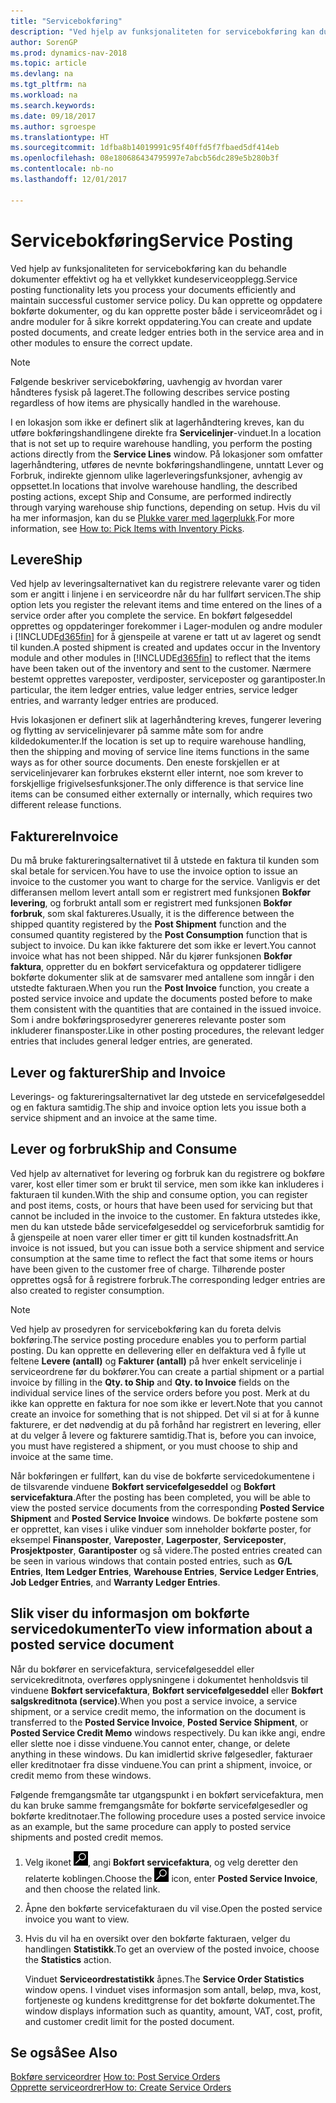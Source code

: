 ```yaml
---
title: "Servicebokføring"
description: "Ved hjelp av funksjonaliteten for servicebokføring kan du behandle dokumenter effektivt og ha et vellykket kundeserviceopplegg. Du kan opprette og oppdatere bokførte dokumenter, og du kan opprette poster både i serviceområdet og i andre moduler for å sikre korrekt oppdatering."
author: SorenGP
ms.prod: dynamics-nav-2018
ms.topic: article
ms.devlang: na
ms.tgt_pltfrm: na
ms.workload: na
ms.search.keywords: 
ms.date: 09/18/2017
ms.author: sgroespe
ms.translationtype: HT
ms.sourcegitcommit: 1dfba8b14019991c95f40ffd5f7fbaed5df414eb
ms.openlocfilehash: 08e180686434795997e7abcb56dc289e5b280b3f
ms.contentlocale: nb-no
ms.lasthandoff: 12/01/2017

---
```

# <a name="service-posting"></a><span data-ttu-id="8a348-104">Servicebokføring</span><span class="sxs-lookup"><span data-stu-id="8a348-104">Service Posting</span></span>
<span data-ttu-id="8a348-105">Ved hjelp av funksjonaliteten for servicebokføring kan du behandle dokumenter effektivt og ha et vellykket kundeserviceopplegg.</span><span class="sxs-lookup"><span data-stu-id="8a348-105">Service posting functionality lets you process your documents efficiently and maintain successful customer service policy.</span></span> <span data-ttu-id="8a348-106">Du kan opprette og oppdatere bokførte dokumenter, og du kan opprette poster både i serviceområdet og i andre moduler for å sikre korrekt oppdatering.</span><span class="sxs-lookup"><span data-stu-id="8a348-106">You can create and update posted documents, and create ledger entries both in the service area and in other modules to ensure the correct update.</span></span>  

> [!NOTE]  
>  <span data-ttu-id="8a348-107">Følgende beskriver servicebokføring, uavhengig av hvordan varer håndteres fysisk på lageret.</span><span class="sxs-lookup"><span data-stu-id="8a348-107">The following describes service posting regardless of how items are physically handled in the warehouse.</span></span>  
>   
>  <span data-ttu-id="8a348-108">I en lokasjon som ikke er definert slik at lagerhåndtering kreves, kan du utføre bokføringshandlingene direkte fra **Servicelinjer**-vinduet.</span><span class="sxs-lookup"><span data-stu-id="8a348-108">In a location that is not set up to require warehouse handling, you perform the posting actions directly from the **Service Lines** window.</span></span> <span data-ttu-id="8a348-109">På lokasjoner som omfatter lagerhåndtering, utføres de nevnte bokføringshandlingene, unntatt Lever og Forbruk, indirekte gjennom ulike lagerleveringsfunksjoner, avhengig av oppsettet.</span><span class="sxs-lookup"><span data-stu-id="8a348-109">In locations that involve warehouse handling, the described posting actions, except Ship and Consume, are performed indirectly through varying warehouse ship functions, depending on setup.</span></span> <span data-ttu-id="8a348-110">Hvis du vil ha mer informasjon, kan du se [Plukke varer med lagerplukk](warehouse-how-to-pick-items-with-inventory-picks.md).</span><span class="sxs-lookup"><span data-stu-id="8a348-110">For more information, see [How to: Pick Items with Inventory Picks](warehouse-how-to-pick-items-with-inventory-picks.md).</span></span>  

## <a name="ship"></a><span data-ttu-id="8a348-111">Levere</span><span class="sxs-lookup"><span data-stu-id="8a348-111">Ship</span></span>  
<span data-ttu-id="8a348-112">Ved hjelp av leveringsalternativet kan du registrere relevante varer og tiden som er angitt i linjene i en serviceordre når du har fullført servicen.</span><span class="sxs-lookup"><span data-stu-id="8a348-112">The ship option lets you register the relevant items and time entered on the lines of a service order after you complete the service.</span></span> <span data-ttu-id="8a348-113">En bokført følgeseddel opprettes og oppdateringer forekommer i Lager-modulen og andre moduler i [!INCLUDE[d365fin](includes/d365fin_md.md)] for å gjenspeile at varene er tatt ut av lageret og sendt til kunden.</span><span class="sxs-lookup"><span data-stu-id="8a348-113">A posted shipment is created and updates occur in the Inventory module and other modules in [!INCLUDE[d365fin](includes/d365fin_md.md)] to reflect that the items have been taken out of the inventory and sent to the customer.</span></span> <span data-ttu-id="8a348-114">Nærmere bestemt opprettes vareposter, verdiposter, serviceposter og garantiposter.</span><span class="sxs-lookup"><span data-stu-id="8a348-114">In particular, the item ledger entries, value ledger entries, service ledger entries, and warranty ledger entries are produced.</span></span>  

<span data-ttu-id="8a348-115">Hvis lokasjonen er definert slik at lagerhåndtering kreves, fungerer levering og flytting av servicelinjevarer på samme måte som for andre kildedokumenter.</span><span class="sxs-lookup"><span data-stu-id="8a348-115">If the location is set up to require warehouse handling, then the shipping and moving of service line items functions in the same ways as for other source documents.</span></span> <span data-ttu-id="8a348-116">Den eneste forskjellen er at servicelinjevarer kan forbrukes eksternt eller internt, noe som krever to forskjellige frigivelsesfunksjoner.</span><span class="sxs-lookup"><span data-stu-id="8a348-116">The only difference is that service line items can be consumed either externally or internally, which requires two different release functions.</span></span>

## <a name="invoice"></a><span data-ttu-id="8a348-117">Fakturere</span><span class="sxs-lookup"><span data-stu-id="8a348-117">Invoice</span></span>  
<span data-ttu-id="8a348-118">Du må bruke faktureringsalternativet til å utstede en faktura til kunden som skal betale for servicen.</span><span class="sxs-lookup"><span data-stu-id="8a348-118">You have to use the invoice option to issue an invoice to the customer you want to charge for the service.</span></span> <span data-ttu-id="8a348-119">Vanligvis er det differansen mellom levert antall som er registrert med funksjonen **Bokfør levering**, og forbrukt antall som er registrert med funksjonen **Bokfør forbruk**, som skal faktureres.</span><span class="sxs-lookup"><span data-stu-id="8a348-119">Usually, it is the difference between the shipped quantity registered by the **Post Shipment** function and the consumed quantity registered by the **Post Consumption** function that is subject to invoice.</span></span> <span data-ttu-id="8a348-120">Du kan ikke fakturere det som ikke er levert.</span><span class="sxs-lookup"><span data-stu-id="8a348-120">You cannot invoice what has not been shipped.</span></span> <span data-ttu-id="8a348-121">Når du kjører funksjonen **Bokfør faktura**, oppretter du en bokført servicefaktura og oppdaterer tidligere bokførte dokumenter slik at de samsvarer med antallene som inngår i den utstedte fakturaen.</span><span class="sxs-lookup"><span data-stu-id="8a348-121">When you run the **Post Invoice** function, you create a posted service invoice and update the documents posted before to make them consistent with the quantities that are contained in the issued invoice.</span></span> <span data-ttu-id="8a348-122">Som i andre bokføringsprosedyrer genereres relevante poster som inkluderer finansposter.</span><span class="sxs-lookup"><span data-stu-id="8a348-122">Like in other posting procedures, the relevant ledger entries that includes general ledger entries, are generated.</span></span>  

## <a name="ship-and-invoice"></a><span data-ttu-id="8a348-123">Lever og fakturer</span><span class="sxs-lookup"><span data-stu-id="8a348-123">Ship and Invoice</span></span>  
<span data-ttu-id="8a348-124">Leverings- og faktureringsalternativet lar deg utstede en servicefølgeseddel og en faktura samtidig.</span><span class="sxs-lookup"><span data-stu-id="8a348-124">The ship and invoice option lets you issue both a service shipment and an invoice at the same time.</span></span>  

## <a name="ship-and-consume"></a><span data-ttu-id="8a348-125">Lever og forbruk</span><span class="sxs-lookup"><span data-stu-id="8a348-125">Ship and Consume</span></span>  
<span data-ttu-id="8a348-126">Ved hjelp av alternativet for levering og forbruk kan du registrere og bokføre varer, kost eller timer som er brukt til service, men som ikke kan inkluderes i fakturaen til kunden.</span><span class="sxs-lookup"><span data-stu-id="8a348-126">With the ship and consume option, you can register and post items, costs, or hours that have been used for servicing but that cannot be included in the invoice to the customer.</span></span> <span data-ttu-id="8a348-127">En faktura utstedes ikke, men du kan utstede både servicefølgeseddel og serviceforbruk samtidig for å gjenspeile at noen varer eller timer er gitt til kunden kostnadsfritt.</span><span class="sxs-lookup"><span data-stu-id="8a348-127">An invoice is not issued, but you can issue both a service shipment and service consumption at the same time to reflect the fact that some items or hours have been given to the customer free of charge.</span></span> <span data-ttu-id="8a348-128">Tilhørende poster opprettes også for å registrere forbruk.</span><span class="sxs-lookup"><span data-stu-id="8a348-128">The corresponding ledger entries are also created to register consumption.</span></span>  

> [!NOTE]  
>  <span data-ttu-id="8a348-129">Ved hjelp av prosedyren for servicebokføring kan du foreta delvis bokføring.</span><span class="sxs-lookup"><span data-stu-id="8a348-129">The service posting procedure enables you to perform partial posting.</span></span> <span data-ttu-id="8a348-130">Du kan opprette en dellevering eller en delfaktura ved å fylle ut feltene **Levere (antall)** og **Fakturer (antall)** på hver enkelt servicelinje i serviceordrene før du bokfører.</span><span class="sxs-lookup"><span data-stu-id="8a348-130">You can create a partial shipment or a partial invoice by filling in the **Qty. to Ship** and **Qty. to Invoice** fields on the individual service lines of the service orders before you post.</span></span> <span data-ttu-id="8a348-131">Merk at du ikke kan opprette en faktura for noe som ikke er levert.</span><span class="sxs-lookup"><span data-stu-id="8a348-131">Note that you cannot create an invoice for something that is not shipped.</span></span> <span data-ttu-id="8a348-132">Det vil si at for å kunne fakturere, er det nødvendig at du på forhånd har registrert en levering, eller at du velger å levere og fakturere samtidig.</span><span class="sxs-lookup"><span data-stu-id="8a348-132">That is, before you can invoice, you must have registered a shipment, or you must choose to ship and invoice at the same time.</span></span>  

<span data-ttu-id="8a348-133">Når bokføringen er fullført, kan du vise de bokførte servicedokumentene i de tilsvarende vinduene **Bokført servicefølgeseddel** og **Bokført servicefaktura**.</span><span class="sxs-lookup"><span data-stu-id="8a348-133">After the posting has been completed, you will be able to view the posted service documents from the corresponding **Posted Service Shipment** and **Posted Service Invoice** windows.</span></span> <span data-ttu-id="8a348-134">De bokførte postene som er opprettet, kan vises i ulike vinduer som inneholder bokførte poster, for eksempel **Finansposter**, **Vareposter**, **Lagerposter**, **Serviceposter**, **Prosjektposter**, **Garantiposter** og så videre.</span><span class="sxs-lookup"><span data-stu-id="8a348-134">The posted entries created can be seen in various windows that contain posted entries, such as **G/L Entries**, **Item Ledger Entries**, **Warehouse Entries**, **Service Ledger Entries**, **Job Ledger Entries**, and **Warranty Ledger Entries**.</span></span>  

## <a name="to-view-information-about-a-posted-service-document"></a><span data-ttu-id="8a348-135">Slik viser du informasjon om bokførte servicedokumenter</span><span class="sxs-lookup"><span data-stu-id="8a348-135">To view information about a posted service document</span></span>  
<span data-ttu-id="8a348-136">Når du bokfører en servicefaktura, servicefølgeseddel eller servicekreditnota, overføres opplysningene i dokumentet henholdsvis til vinduene **Bokført servicefaktura**, **Bokført servicefølgeseddel** eller **Bokført salgskreditnota (service)**.</span><span class="sxs-lookup"><span data-stu-id="8a348-136">When you post a service invoice, a service shipment, or a service credit memo, the information on the document is transferred to the **Posted Service Invoice**, **Posted Service Shipment**, or **Posted Service Credit Memo** windows respectively.</span></span> <span data-ttu-id="8a348-137">Du kan ikke angi, endre eller slette noe i disse vinduene.</span><span class="sxs-lookup"><span data-stu-id="8a348-137">You cannot enter, change, or delete anything in these windows.</span></span> <span data-ttu-id="8a348-138">Du kan imidlertid skrive følgesedler, fakturaer eller kreditnotaer fra disse vinduene.</span><span class="sxs-lookup"><span data-stu-id="8a348-138">You can print a shipment, invoice, or credit memo from these windows.</span></span>  

<span data-ttu-id="8a348-139">Følgende fremgangsmåte tar utgangspunkt i en bokført servicefaktura, men du kan bruke samme fremgangsmåte for bokførte servicefølgesedler og bokførte kreditnotaer.</span><span class="sxs-lookup"><span data-stu-id="8a348-139">The following procedure uses a posted service invoice as an example, but the same procedure can apply to posted service shipments and posted credit memos.</span></span>  

1. <span data-ttu-id="8a348-140">Velg ikonet ![Søk etter side eller rapport](media/ui-search/search_small.png "Søk etter side eller rapport"), angi **Bokført servicefaktura**, og velg deretter den relaterte koblingen.</span><span class="sxs-lookup"><span data-stu-id="8a348-140">Choose the ![Search for Page or Report](media/ui-search/search_small.png "Search for Page or Report icon") icon, enter **Posted Service Invoice**, and then choose the related link.</span></span>  
2. <span data-ttu-id="8a348-141">Åpne den bokførte servicefakturaen du vil vise.</span><span class="sxs-lookup"><span data-stu-id="8a348-141">Open the posted service invoice you want to view.</span></span>  
3. <span data-ttu-id="8a348-142">Hvis du vil ha en oversikt over den bokførte fakturaen, velger du handlingen **Statistikk**.</span><span class="sxs-lookup"><span data-stu-id="8a348-142">To get an overview of the posted invoice, choose the **Statistics** action.</span></span>  

    <span data-ttu-id="8a348-143">Vinduet **Serviceordrestatistikk** åpnes.</span><span class="sxs-lookup"><span data-stu-id="8a348-143">The **Service Order Statistics** window opens.</span></span> <span data-ttu-id="8a348-144">I vinduet vises informasjon som antall, beløp, mva, kost, fortjeneste og kundens kredittgrense for det bokførte dokumentet.</span><span class="sxs-lookup"><span data-stu-id="8a348-144">The window displays information such as quantity, amount, VAT, cost, profit, and customer credit limit for the posted document.</span></span>

## <a name="see-also"></a><span data-ttu-id="8a348-145">Se også</span><span class="sxs-lookup"><span data-stu-id="8a348-145">See Also</span></span>  
<span data-ttu-id="8a348-146">[Bokføre serviceordrer](service-how-to-post-service-orders.md) </span><span class="sxs-lookup"><span data-stu-id="8a348-146">[How to: Post Service Orders](service-how-to-post-service-orders.md) </span></span>  
[<span data-ttu-id="8a348-147">Opprette serviceordrer</span><span class="sxs-lookup"><span data-stu-id="8a348-147">How to: Create Service Orders</span></span>](service-how-to-create-service-orders.md)

